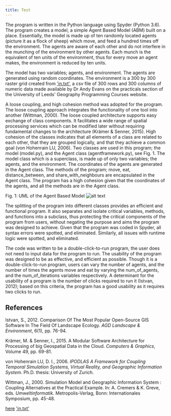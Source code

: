 ```yaml
---
title: Test
---
```



The program is written in the Python language using Spyder (Python 3.6). 
The program creates a model, a simple Agent Based Model (ABM) built on 
a place. Essentially, the model is made up of ten randomly located agents 
(picture it as a flock of sheep) which move, and feed a hundred times 
off the environment. The agents are aware of each other and do not 
interfere in the munching of the environment by other agents. Each 
munch is the equivalent of ten units of the environment, thus for 
every move an agent makes, the environment is reduced by ten units.

The model has two variables; agents, and environment. The agents are 
generated using random coordinates. The environment is a 300 by 300 
raster grid created from ['in.txt'](https://odohemma.github.io/in.txt), 
a csv file of 300 rows and 300 columns of numeric data made available by 
Dr Andy Evans on the practicals section of the University of Leeds' 
Geography Programming Courses website. 

A loose coupling, and high cohesion method was adopted for the program. 
The loose coupling approach integrates the functionality of one tool into 
another (Wittman, 2000). The loose coupled architecture supports easy 
exchange of class components. It facilitates a wide range of spatial 
processing services which can be modified later without requiring 
fundamental changes to the architecture (Krämer & Senner, 2015). High 
cohesion of the classes indicates that all elements of a class are 
related to each other, that they are grouped logically, and that they 
achieve a common goal (von Hohenrain LU, 2006). Two classes are used 
in this program; the model (model.py), and the Agent class 
(agentframework.py), see Fig. 1. The model class which is a 
superclass, is made up of only two variables; the agents, and the 
environment. The coordinates of the agents are generated in the Agent 
class. The methods of the program; move, eat, distance_between, and 
share_with_neighbours are encapsulated in the Agent class. The program 
has a high cohesion given that the coordinates of the agents, and all the 
methods are in the Agent class.

Fig. 1: UML of the Agent Based Model
![alt text](https://odohemma.github.io/ClassDiagramforABM.png "UML of the Agent Based Model")

The splitting of the program into different classes provides an efficient 
and functional program. It also separates and isolate critical variables, 
methods, and functions into a subclass, thus protecting the critical 
components of the program from users, without negating the purpose and 
aims the program was designed to achieve. Given that the program was 
coded in Spyder, all syntax errors were spotted, and eliminated. Similarly, 
all issues with runtime logic were spotted, and eliminated.

The code was written to be a double-click-to-run program, the user does 
not need to input data for the program to run. The usability of the 
program was designed to be as effective, and efficient as possible. 
Though it is a double-click-to-run program, users can vary the number 
of agents, and the number of times the agents move and eat by varying 
the num_of_agents, and the num_of_iterations variables respectively. A 
determinant for the usability of a program is the number of clicks 
required to run it (Istvan, 2012); based on this criteria, the program 
has a good usability as it requires two clicks to run.



**References**
---
Istvan, S., 2012. Comparison Of The Most Popular Open-Source GIS Software In The Field Of Landscape Ecology. *AGD Landscape & Environment*, 6(1), pp. 76-94.

Krämer, M. & Senner, I., 2015. A Modular Software Architecture for Processing of big Geospatial Data in the Cloud. *Computers & Graphics*, Volume 49, pp. 69-81.

von Hohenrain LU, D. I., 2006. *IPODLAS A Framework for Coupling Temporal Simulation Systems, Virtual Reality, and Geographic Information System*. Ph.D. thesis: University of Zurich.

Wittman, J., 2000. Simulation Model and Geographic Information System : Coupling Alternatives at the Practical Example. In: A. Cremers & K. Greve, eds. *Umweltinformatik*. Metropolis-Verlag, Bonn: Internationales Symposium, pp. 45-48.








[here](https://odohemma.github.io/model.py)
['in.txt'](https://odohemma.github.io/in.txt)